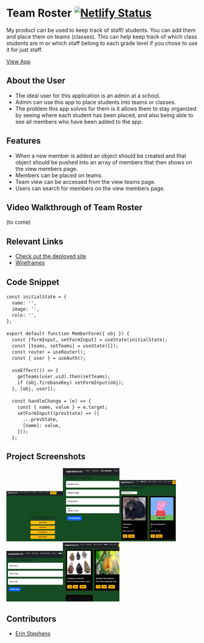 # Team Roster  [![Netlify Status](https://api.netlify.com/api/v1/badges/6231cdfc-5aa9-4caa-96c3-399e3aa7440a/deploy-status)](https://app.netlify.com/sites/team-roster-applees/deploys)

My product can be used to keep track of staff/ students. You can add them and place them on teams (classes). This can help keep track of which class students are in or which staff belong to each grade level if you chose to use it for just staff. 

[View App](https://team-roster-applees.netlify.app/)

## About the User <!-- This is a scaled down user persona -->
- The ideal user for this application is an admin at a school.
- Admin can use this app to place students into teams or classes. 
- The problem this app solves for them is it allows them to stay organized by seeing where each student has been placed, and also being able to see all members who have been added to the app.

## Features <!-- List your app features using bullets! Do NOT use a paragraph. No one will read that! -->
- When a new member is added an object should be created and that object should be pushed into an array of members that then shows on the view members page.
- Members can be placed on teams.
- Team view can be accessed from the view teams page.
- Users can search for members on the view members page.

## Video Walkthrough of Team Roster <!-- A loom link is sufficient -->
(to come)

## Relevant Links <!-- Link to all the things that are required outside of the ones that have their own section -->
- [Check out the deployed site](https://team-roster-applees.netlify.app/)
- [Wireframes](https://www.figma.com/file/ad4A8xRc0r0gD4kEU4hhru/Team-Roster?node-id=0%3A1&t=sN7Bh6iqm3ncUDbo-1)

## Code Snippet <!-- OPTIONAL, but doesn't hurt -->
```
const initialState = {
  name: '',
  image: '',
  role: '',
};

export default function MemberForm({ obj }) {
  const [formInput, setFormInput] = useState(initialState);
  const [teams, setTeams] = useState([]);
  const router = useRouter();
  const { user } = useAuth();

  useEffect(() => {
    getTeams(user.uid).then(setTeams);
    if (obj.firebaseKey) setFormInput(obj);
  }, [obj, user]);

  const handleChange = (e) => {
    const { name, value } = e.target;
    setFormInput((prevState) => ({
      ...prevState,
      [name]: value,
    }));
  };
  ```

## Project Screenshots <!-- These can be inside of your project. Look at the repos from class and see how the images are included in the readme -->
<img width="148" alt="homepage" src="/screenshots/homepage.png"><img width="148" alt="homepage" src="/screenshots/addmember.png"><img width="148" alt="homepage" src="/screenshots/membersview.png"><img width="148" alt="homepage" src="/screenshots/addteam.png"><img width="148" alt="homepage" src="/screenshots/teamview.png">

## Contributors
- [Erin Stephens](https://github.com/erin-stephens)

